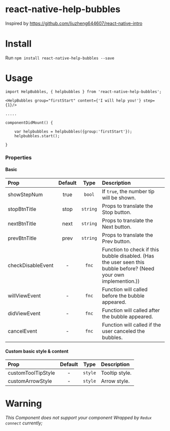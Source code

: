 # react-native-help-bubbles

Inspired by https://github.com/liuzheng644607/react-native-intro

# Install
Run ```npm install react-native-help-bubbles --save```

# Usage
```
import HelpBubbles, { helpbubbles } from 'react-native-help-bubbles';

<HelpBubbles group="firstStart" content={'I will help you!'} step={1}/>

.....

componentDidMount() {

    var helpbubbles = helpbubbles({group:'firstStart'});
    helpbubbles.start();

}

```

### Properties

#### Basic

| Prop  | Default  | Type | Description |
| :------------ |:---------------:| :---------------:| :-----|
| showStepNum | true | `bool` | If `true`, the number tip will be shown. |
| stopBtnTitle | stop | `string` | Props to translate the Stop button. |
| nextBtnTitle | next | `string` | Props to translate the Next button. |
| prevBtnTitle | prev | `string` | Props to translate the Prev button. |
| checkDisableEvent | - | `fnc` | Function to check if this bubble disabled. (Has the user seen this bubble before? (Need your own implemention.)) |
| willViewEvent | - | `fnc` | Function will called before the bubble appeared. |
| didViewEvent | - | `fnc` | Function will called after the bubble appeared. |
| cancelEvent | - | `fnc` | Function will called if the user canceled the bubbles. |

#### Custom basic style & content

| Prop  | Default  | Type | Description |
| :------------ |:---------------:| :---------------:| :-----|
| customToolTipStyle | - | `style` | Tooltip style. |
| customArrowStyle | - | `style` | Arrow style. |

# Warning
 *This Component does not support your component Wrapped by `Redux connect` currently;*
